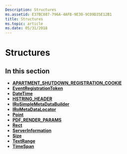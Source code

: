 ```yaml
---
Description: Structures
ms.assetid: E37BC087-796A-4AFB-9E30-9C09D35E12B1
title: Structures
ms.topic: article
ms.date: 05/31/2018
---
```


# Structures

## In this section

-   [**APARTMENT\_SHUTDOWN\_REGISTRATION\_COOKIE**](https://msdn.microsoft.com/library/JJ219262(v=VS.85).aspx)
-   [**EventRegistrationToken**](https://msdn.microsoft.com/library/BR205773(v=VS.85).aspx)
-   [**DateTime**](https://msdn.microsoft.com/library/BR205770(v=VS.85).aspx)
-   [**HSTRING\_HEADER**](https://msdn.microsoft.com/library/BR205778(v=VS.85).aspx)
-   [**IRoSimpleMetaDataBuilder**](https://msdn.microsoft.com/library/Hh438406(v=VS.85).aspx)
-   [**IRoMetaDataLocator**](https://msdn.microsoft.com/library/Hh438404(v=VS.85).aspx)
-   [**Point**](https://msdn.microsoft.com/library/BR224614(v=VS.85).aspx)
-   [**PDF\_RENDER\_PARAMS**](/windows/desktop/api/windows.data.pdf.interop/ns-windows-data-pdf-interop-pdf_render_params)
-   [**Rect**](https://msdn.microsoft.com/library/BR224616(v=VS.85).aspx)
-   [**ServerInformation**](/windows/win32/api/combaseapi/ns-combaseapi-serverinformation)
-   [**Size**](https://msdn.microsoft.com/library/BR224622(v=VS.85).aspx)
-   [**TextRange**](https://msdn.microsoft.com/library/Dn302173(v=VS.85).aspx)
-   [**TimeSpan**](https://msdn.microsoft.com/library/BR224624(v=VS.85).aspx)

 

 



